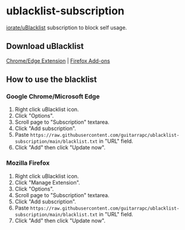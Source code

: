 # ublacklist-subscription

[iorate/uBlacklist](https://github.com/iorate/uBlacklist) subscription to block self usage.

## Download uBlacklist

[Chrome/Edge Extension](https://chrome.google.com/webstore/detail/ublacklist/pncfbmialoiaghdehhbnbhkkgmjanfhe) | [Firefox Add-ons](https://addons.mozilla.org/en-US/firefox/addon/ublacklist/)

## How to use the blacklist

### Google Chrome/Microsoft Edge

1. Right click uBlacklist icon.
2. Click "Options".
3. Scroll page to "Subscription" textarea.
4. Click "Add subscription".
5. Paste `https://raw.githubusercontent.com/guitarrapc/ublacklist-subscription/main/blacklist.txt` in "URL" field.
6. Click "Add" then click "Update now".

### Mozilla Firefox

1. Right click uBlacklist icon.
2. Click "Manage Extension".
3. Click "Options".
4. Scroll page to "Subscription" textarea.
5. Click "Add subscription".
6. Paste `https://raw.githubusercontent.com/guitarrapc/ublacklist-subscription/main/blacklist.txt` in "URL" field.
7. Click "Add" then click "Update now".
